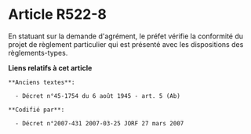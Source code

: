 # Article R522-8

En statuant sur la demande d'agrément, le préfet vérifie la conformité du projet de règlement particulier qui est présenté
avec les dispositions des règlements-types.

**Liens relatifs à cet article**

	**Anciens textes**:

	  - Décret n°45-1754 du 6 août 1945 - art. 5 (Ab)

	**Codifié par**:

	  - Décret n°2007-431 2007-03-25 JORF 27 mars 2007
